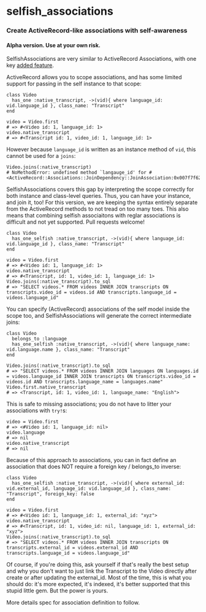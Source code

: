 # selfish_associations
### Create ActiveRecord-like associations with self-awareness

#### Alpha version. Use at your own risk.

SelfishAssociations are very similar to ActiveRecord Associations, with one key [added feature](#key-feature).

ActiveRecord allows you to scope associations, and has some limited support for passing in the self instance to that scope:

```
class Video
  has_one :native_transcript, ->(vid){ where language_id: vid.language_id }, class_name: "Transcript"
end

video = Video.first
# => #<Video id: 1, language_id: 1>
video.native_transcript
# => #<Transcript id: 1, video_id: 1, language_id: 1>
```

However because `language_id` is written as an instance method of `vid`, this cannot be used for a `joins`:

```
Video.joins(:native_transcript)
# NoMethodError: undefined method `langauge_id' for #<ActiveRecord::Associations::JoinDependency::JoinAssociation:0x007f7f623dc640>
```

SelfishAssociations covers this gap by interpreting the scope correctly for both instance and class-level queries. Thus, you can have your instance, and join it, too! For this version, we are keeping the syntax entirely separate from the ActiveRecord methods to not tread on too many toes. This also means that combining selfish associaitons with reglar associations is difficult and not yet supported. Pull requests welcome!

<a name="key-feature" />

```
class Video
  has_one_selfish :native_transcript, ->(vid){ where language_id: vid.language_id }, class_name: "Transcript"
end

video = Video.first
# => #<Video id: 1, language_id: 1>
video.native_transcript
# => #<Transcript, id: 1, video_id: 1, language_id: 1>
Video.joins(:native_transcript).to_sql
# => "SELECT videos.* FROM videos INNER JOIN transcripts ON transcripts.video_id = videos.id AND transcripts.language_id = videos.language_id"
```

You can specify (ActiveRecord) associations of the self model inside the scope too, and SelfishAssociations will generate the correct intermediate joins:

```
class Video
  belongs_to :language
  has_one_selfish :native_transcript, ->(vid){ where language_name: vid.language.name }, class_name: "Transcript"
end

Video.joins(:native_transcript).to_sql
# => "SELECT videos.* FROM videos INNER JOIN languages ON languages.id = videos.language_id INNER JOIN transcripts ON transcripts.video_id = videos.id AND transcripts.language_name = languages.name"
Video.first.native_transcript
# => <Transcript, id: 1, video_id: 1, language_name: "English">
```

This is safe to missing associations; you do not have to litter your associations with `try!`s:

```
video = Video.first
# => <#Video id: 1, language_id: nil>
video.language
# => nil
video.native_transcript
# => nil
```

Because of this approach to associations, you can in fact define an association that does NOT require a foreign key / belongs_to inverse:

```
class Video
  has_one_selfish :native_transcript, ->(vid){ where external_id: vid.external_id, language_id: vid.language_id }, class_name: "Transcript", foreign_key: false
end

video = Video.first
# => #<Video id: 1, language_id: 1, external_id: "xyz">
video.native_transcript
# => #<Transcript, id: 1, video_id: nil, language_id: 1, external_id: "xyz">
Video.joins(:native_transcript).to_sql
# => "SELECT videos.* FROM videos INNER JOIN transcripts ON transcripts.external_id = videos.external_id AND transcripts.language_id = videos.language_id"
```

Of course, if you're doing this, ask yourself if that's really the best setup and why you don't want to just link the Transcript to the Video directly after create or after updating the external_id. Most of the time, this is what you should do: it's more expected, it's indexed, it's better supported that this stupid little gem. But the power is yours.

More details spec for association definition to follow.
